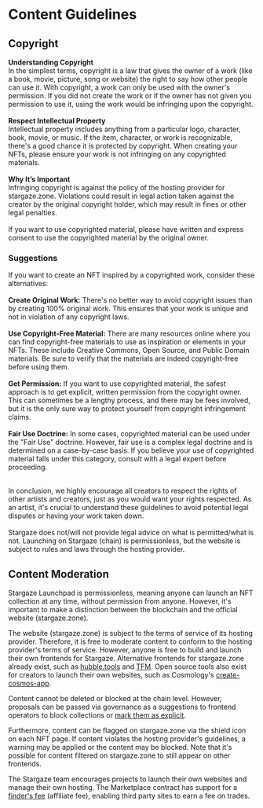 # Content Guidelines

## **Copyright**

**Understanding Copyright** \
In the simplest terms, copyright is a law that gives the owner of a work (like a book, movie, picture, song or website) the right to say how other people can use it. With copyright, a work can only be used with the owner's permission. If you did not create the work or if the owner has not given you permission to use it, using the work would be infringing upon the copyright. \
\
**Respect Intellectual Property** \
Intellectual property includes anything from a particular logo, character, book, movie, or music. If the item, character, or work is recognizable, there's a good chance it is protected by copyright. When creating your NFTs, please ensure your work is not infringing on any copyrighted materials. \
\
**Why It’s Important** \
Infringing copyright is against the policy of the hosting provider for stargaze.zone. Violations could result in legal action taken against the creator by the original copyright holder, which may result in fines or other legal penalties. \
\
If you want to use copyrighted material, please have written and express consent to use the copyrighted material by the original owner.

### Suggestions

If you want to create an NFT inspired by a copyrighted work, consider these alternatives: \
\
**Create Original Work:** There's no better way to avoid copyright issues than by creating 100% original work. This ensures that your work is unique and not in violation of any copyright laws. \
\
**Use Copyright-Free Material:** There are many resources online where you can find copyright-free materials to use as inspiration or elements in your NFTs. These include Creative Commons, Open Source, and Public Domain materials. Be sure to verify that the materials are indeed copyright-free before using them. \
\
**Get Permission:** If you want to use copyrighted material, the safest approach is to get explicit, written permission from the copyright owner. This can sometimes be a lengthy process, and there may be fees involved, but it is the only sure way to protect yourself from copyright infringement claims. \
\
**Fair Use Doctrine:** In some cases, copyrighted material can be used under the "Fair Use" doctrine. However, fair use is a complex legal doctrine and is determined on a case-by-case basis. If you believe your use of copyrighted material falls under this category, consult with a legal expert before proceeding.

\
In conclusion, we highly encourage all creators to respect the rights of other artists and creators, just as you would want your rights respected. As an artist, it's crucial to understand these guidelines to avoid potential legal disputes or having your work taken down. \
\
Stargaze does not/will not provide legal advice on what is permitted/what is not. Launching on Stargaze (chain) is permissionless, but the website is subject to rules and laws through the hosting provider.

## Content Moderation

Stargaze Launchpad is permissionless, meaning anyone can launch an NFT collection at any time, without permission from anyone. However, it's important to make a distinction between the blockchain and the official website (stargaze.zone).

The website (stargaze.zone) is subject to the terms of service of its hosting provider. Therefore, it is free to moderate content to conform to the hosting provider's terms of service. However, anyone is free to build and launch their own frontends for Stargaze. Alternative frontends for stargaze.zone already exist, such as [hubble.tools](https://www.hubble.tools/) and [TFM](https://tfm.com/nft/collections?networks=stargaze). Open source tools also exist for creators to launch their own websites, such as Cosmology's [create-cosmos-app](https://github.com/cosmology-tech/create-cosmos-app).

Content cannot be deleted or blocked at the chain level. However, proposals can be passed via governance as a suggestions to frontend operators to block collections or [mark them as explicit](https://github.com/public-awesome/launchpad/blob/78d3e730709311c17becc73c16e66d262fcd41ab/packages/sg4/src/lib.rs#L23).

Furthermore, content can be flagged on stargaze.zone via the shield icon on each NFT page. If content violates the hosting provider's guidelines, a warning may be applied or the content may be blocked. Note that it's possible for content filtered on stargaze.zone to still appear on other frontends.

The Stargaze team encourages projects to launch their own websites and manage their own hosting. The Marketplace contract has support for a [finder's fee](https://github.com/public-awesome/marketplace/blob/35c4e70b0d2e5d9acbe51174d77798c7a6347704/contracts/marketplace/src/execute.rs#L94) (affiliate fee), enabling third party sites to earn a fee on trades.
